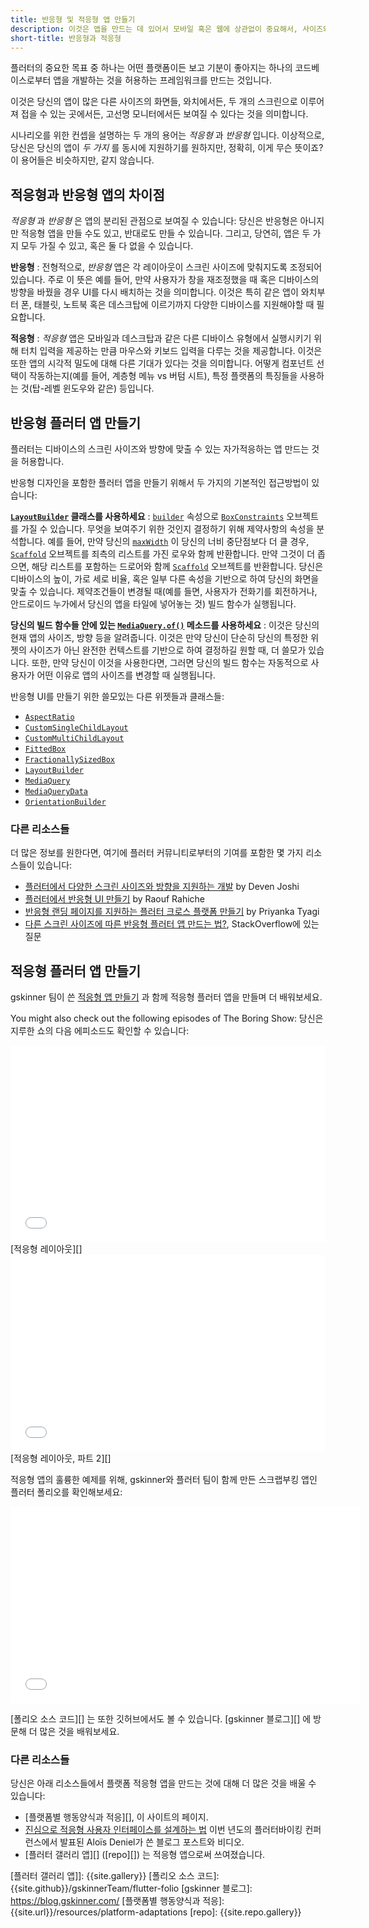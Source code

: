 ```yaml
---
title: 반응형 및 적응형 앱 만들기
description: 이것은 앱을 만드는 데 있어서 모바일 혹은 웹에 상관없이 중요해서, 사이즈와 방향이 변했을 때 앱이 반응하도록 합니다.
short-title: 반응형과 적응형
---
```


플러터의 중요한 목표 중 하나는 어떤 플랫폼이든 보고 기분이 좋아지는 
하나의 코드베이스로부터 앱을 개발하는 것을 허용하는 프레임워크를 만드는 것입니다.

이것은 당신의 앱이 많은 다른 사이즈의 화면들, 와치에서든,
두 개의 스크린으로 이루어져 접을 수 있는 곳에서든, 고선명 모니터에서든
보여질 수 있다는 것을 의미합니다.

시나리오를 위한 컨셉을 설명하는 두 개의 용어는 
_적응형_ 과 _반응형_ 입니다. 이상적으로,
당신은 당신의 앱이 _두 가지_ 를 동시에 지원하기를 원하지만,
정확히, 이게 무슨 뜻이죠?
이 용어들은 비슷하지만, 같지 않습니다.  

## 적응형과 반응형 앱의 차이점

_적응형_ 과 _반응형_ 은 앱의 분리된 관점으로 보여질 수 있습니다:
당신은 반응형은 아니지만 적응형 앱을 만들 수도 있고, 반대로도 만들 수 있습니다.
그리고, 당연히, 앱은 두 가지 모두 가질 수 있고, 혹은 둘 다 없을 수 있습니다. 

**반응형**
: 전형적으로, _반응형_ 앱은 각 레이아웃이 스크린 사이즈에 맞춰지도록 조정되어있습니다.
  주로 이 뜻은 예를 들어, 만약 사용자가 창을 재조정했을 때 혹은 
  디바이스의 방향을 바꿨을 경우 UI를 다시 배치하는 것을 의미합니다.
  이것은 특히 같은 앱이 와치부터 폰, 태블릿, 노트북 혹은 데스크탑에 이르기까지
  다양한 디바이스를 지원해야할 때 필요합니다.

**적응형**
: _적응형_ 앱은 모바일과 데스크탑과 같은 다른 디바이스 유형에서 실행시키기 위해
  터치 입력을 제공하는 만큼 마우스와 키보드 입력을 다루는 것을
  제공합니다. 이것은 또한 앱의 시각적 밀도에 대해 다른 기대가 있다는 것을 의미합니다.
  어떻게 컴포넌트 선택이 작동하는지(예를 들어, 계층형 메뉴 vs 버텀 시트),
  특정 플랫폼의 특징들을 사용하는 것(탑-레벨 윈도우와 같은) 등입니다.

## 반응형 플러터 앱 만들기

플러터는 디바이스의 스크린 사이즈와 방향에 맞출 수 있는
자가적응하는 앱 만드는 것을 허용합니다.

반응형 디자인을 포함한 플러터 앱을 만들기 위해서 두 가지의 기본적인 접근방법이 있습니다:

**[`LayoutBuilder`][] 클래스를 사용하세요**
: [`builder`][] 속성으로 [`BoxConstraints`][] 오브젝트를 가질 수 있습니다.
  무엇을 보여주기 위한 것인지 결정하기 위해 제약사항의 속성을 분석합니다.
  예를 들어, 만약 당신의 [`maxWidth`][] 이 당신의 너비 중단점보다 더 클 경우,
  [`Scaffold`][] 오브젝트를 죄측의 리스트를 가진 로우와 함께 반환합니다.
  만약 그것이 더 좁으면, 해당 리스트를 포함하는 드로어와 함께 [`Scaffold`][] 오브젝트를 
  반환합니다. 당신은 디바이스의 높이, 가로 세로 비율, 혹은 일부 다른 속성을 기반으로 하여
  당신의 화면을 맞출 수 있습니다. 제약조건들이 변경될 때(예를 들면, 사용자가 전화기를 회전하거나, 
  안드로이드 누가에서 당신의 앱을 타일에 넣어놓는 것) 빌드 함수가 실행됩니다.

**당신의 빌드 함수들 안에 있는 [`MediaQuery.of()`][] 메소드를 사용하세요**
: 이것은 당신의 현재 앱의 사이즈, 방향 등을 알려줍니다.
  이것은 만약 당신이 단순히 당신의 특정한 위젯의 사이즈가 아닌
  완전한 컨텍스트를 기반으로 하여 결정하길 원할 때, 더 쓸모가 있습니다.
  또한, 만약 당신이 이것을 사용한다면, 그러면 당신의 빌드 함수는 자동적으로
  사용자가 어떤 이유로 앱의 사이즈를 변경할 때 실행됩니다.

반응형 UI를 만들기 위한 쓸모있는 다른 위젯들과 클래스들:

* [`AspectRatio`][]
* [`CustomSingleChildLayout`][]
* [`CustomMultiChildLayout`][]
* [`FittedBox`][]
* [`FractionallySizedBox`][]
* [`LayoutBuilder`][]
* [`MediaQuery`][]
* [`MediaQueryData`][]
* [`OrientationBuilder`][]

### 다른 리소스들

더 많은 정보를 원한다면, 여기에 플러터 커뮤니티로부터의 기여를 포함한
몇 가지 리소스들이 있습니다:

* [플러터에서 다양한 스크린 사이즈와 방향을 지원하는 개발][] by Deven Joshi
* [플러터에서 반응형 UI 만들기][] by Raouf Rahiche
* [반응형 랜딩 페이지를 지원하는 플러터 크로스 플랫폼 만들기][]
  by Priyanka Tyagi
* [다른 스크린 사이즈에 따른 반응형 플러터 앱 만드는 법?][], StackOverflow에 있는 질문


[`AspectRatio`]: {{site.api}}/flutter/widgets/AspectRatio-class.html
[`BoxConstraints`]: {{site.api}}/flutter/rendering/BoxConstraints-class.html
[플러터에서 반응형 UI 만들기]: {{site.medium}}/flutter-community/build-responsive-uis-in-flutter-fd450bd59158
[`builder`]: {{site.api}}/flutter/widgets/LayoutBuilder/builder.html
[`CustomMultiChildLayout`]: {{site.api}}/flutter/widgets/CustomMultiChildLayout-class.html
[`CustomSingleChildLayout`]: {{site.api}}/flutter/widgets/CustomSingleChildLayout-class.html
[플러터에서 다양한 스크린 사이즈와 방향을 지원하는 개발]: {{site.medium}}/flutter-community/developing-for-multiple-screen-sizes-and-orientations-in-flutter-fragments-in-flutter-a4c51b849434
[`FittedBox`]: {{site.api}}/flutter/widgets/FittedBox-class.html

[`FractionallySizedBox`]: {{site.api}}/flutter/widgets/FractionallySizedBox-class.html
[다른 스크린 사이즈에 따른 반응형 플러터 앱 만드는 법?]: {{site.so}}/questions/49704497/how-to-make-flutter-app-responsive-according-to-different-screen-size
[`LayoutBuilder`]: {{site.api}}/flutter/widgets/LayoutBuilder-class.html
[반응형 랜딩 페이지를 지원하는 플러터 크로스 플랫폼 만들기]: {{site.medium}}/flutter-community/making-cross-platform-flutter-landing-page-responsive-7fffe0655970
[`maxWidth`]: {{site.api}}/flutter/rendering/BoxConstraints/maxWidth.html
[`MediaQuery`]: {{site.api}}/flutter/widgets/MediaQuery-class.html
[`MediaQuery.of()`]: {{site.api}}/flutter/widgets/MediaQuery/of.html
[`MediaQueryData`]: {{site.api}}/flutter/widgets/MediaQueryData-class.html
[`OrientationBuilder`]: {{site.api}}/flutter/widgets/OrientationBuilder-class.html
[`Scaffold`]: {{site.api}}/flutter/material/Scaffold-class.html

## 적응형 플러터 앱 만들기

gskinner 팀이 쓴 [적응형 앱 만들기][] 과 함께
적응형 플러터 앱을 만들며 더 배워보세요.

You might also check out the following episodes
of The Boring Show:
당신은 지루한 쇼의 다음 에피소드도 확인할 수 있습니다:

<iframe style="max-width: 100%" width="560" height="315" src="{{site.youtube-site}}/embed/n6Awpg1MO6M" frameborder="0" allow="accelerometer; autoplay; clipboard-write; encrypted-media; gyroscope; picture-in-picture" allowfullscreen></iframe>
[적응형 레이아웃][]

<iframe style="max-width: 100%" width="560" height="315" src="{{site.youtube-site}}/embed/eikOZzfc0l4" frameborder="0" allow="accelerometer; autoplay; clipboard-write; encrypted-media; gyroscope; picture-in-picture" allowfullscreen></iframe>
[적응형 레이아웃, 파트 2][]

적응형 앱의 훌륭한 예제를 위해,
gskinner와 플러터 팀이 함께 만든 스크랩부킹 앱인 플러터 폴리오를 확인해보세요:

<iframe width="560" height="315" src="{{site.youtube-site}}/embed/yytBENOnF0w" frameborder="0" allow="accelerometer; autoplay; clipboard-write; encrypted-media; gyroscope; picture-in-picture" allowfullscreen></iframe>

[폴리오 소스 코드][] 는 또한 깃허브에서도 볼 수 있습니다.
[gskinner 블로그][] 에 방문해 더 많은 것을 배워보세요.

### 다른 리소스들

당신은 아래 리소스들에서 플랫폼 적응형 앱을 만드는 것에 대해 
더 많은 것을 배울 수 있습니다:

* [플랫폼별 행동양식과 적응][], 이 사이트의 페이지.
* [진심으로 적응형 사용자 인터페이스를 설계하는 법][] 이번 년도의 플러터바이킹 컨퍼런스에서 
  발표된 Aloïs Deniel가 쓴 블로그 포스트와 비디오.
* [플러터 갤러리 앱][] ([repo][]) 는 적응형 앱으로써 쓰여졌습니다.

[적응형 레이아웃]: {{site.youtube-site}}/watch?v=n6Awpg1MO6M&t=694s
[적응형 레이아웃, 파트 2]: {{site.youtube-site}}/watch?v=eikOZzfc0l4&t=11s
[적응형 앱 만들기]: {{site.url}}/development/ui/layout/building-adaptive-apps

[진심으로 적응형 사용자 인터페이스를 설계하는 법]: https://aloisdeniel.com/#/posts/adaptative-ui
[플러터 갤러리 앱]]: {{site.gallery}}
[폴리오 소스 코드]: {{site.github}}/gskinnerTeam/flutter-folio
[gskinner 블로그]: https://blog.gskinner.com/
[플랫폼별 행동양식과 적응]: {{site.url}}/resources/platform-adaptations
[repo]: {{site.repo.gallery}}
